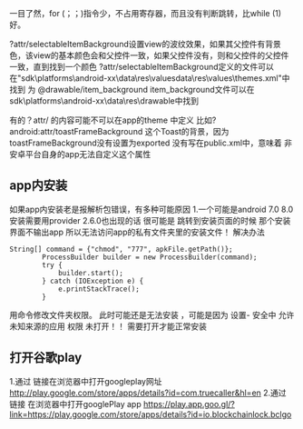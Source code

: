  一目了然，for (；；)指令少，不占用寄存器，而且没有判断跳转，比while (1)好。 

?attr/selectableItemBackground设置view的波纹效果，如果其父控件有背景色，该view的基本颜色会和父控件一致，如果父控件没有，则和父控件的父控件一致，直到找到一个颜色
?attr/selectableItemBackground定义的文件可以在"sdk\platforms\android-xx\data\res\valuesdata\res\values\themes.xml"中找到 为
<item name="selectableItemBackground">@drawable/item_background</item>   item_background文件可以在 sdk\platforms\android-xx\data\res\drawable中找到


有的？attr/ 的内容可能不可以在app的theme 中定义 比如?android:attr/toastFrameBackground 这个Toast的背景，因为 toastFrameBackground没有设置为exported 没有写在public.xml中，意味着 非安卓平台自身的app无法自定义这个属性



## app内安装
如果app内安装老是报解析包错误，有多种可能原因
1.一个可能是android 7.0  8.0 安装需要用provider
2.6.0也出现的话  很可能是 跳转到安装页面的时候  那个安装界面不输出app  所以无法访问app的私有文件夹里的安装文件！
解决办法   
```
String[] command = {"chmod", "777", apkFile.getPath()};
        ProcessBuilder builder = new ProcessBuilder(command);
        try {
            builder.start();
        } catch (IOException e) {
            e.printStackTrace();
        }
```
用命令修改文件夹权限。
此时可能还是无法安装 ，可能是因为  设置- 安全中 允许未知来源的应用 权限 未打开！！  需要打开才能正常安装


## 打开谷歌play
1.通过 链接在浏览器中打开googleplay网址
http://play.google.com/store/apps/details?id=com.truecaller&hl=en
2.通过 链接 在浏览器中打开googlePlay app
https://play.app.goo.gl/?link=https://play.google.com/store/apps/details?id=io.blockchainlock.bclgo